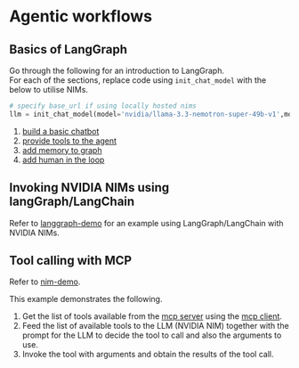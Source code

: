 # Agentic workflows

## Basics of LangGraph

Go through the following for an introduction to LangGraph.  
For each of the sections, replace code using `init_chat_model` with the below to utilise NIMs.

```python
# specify base_url if using locally hosted nims
llm = init_chat_model(model='nvidia/llama-3.3-nemotron-super-49b-v1',model_provider="nvidia")
```

1) [build a basic chatbot](https://langchain-ai.github.io/langgraph/tutorials/get-started/1-build-basic-chatbot/)
2) [provide tools to the agent](https://langchain-ai.github.io/langgraph/tutorials/get-started/2-add-tools/)
3) [add memory to graph](https://langchain-ai.github.io/langgraph/tutorials/get-started/3-add-memory/)
4) [add human in the loop](https://langchain-ai.github.io/langgraph/tutorials/get-started/4-human-in-the-loop/)

## Invoking NVIDIA NIMs using langGraph/LangChain

Refer to [langgraph-demo](./langgraph-demo/) for an example using LangGraph/LangChain with NVIDIA NIMs.

## Tool calling with MCP

Refer to [nim-demo](./nim-demo/).  

This example demonstrates the following.  
1) Get the list of tools available from the [mcp server](./mcp-server-demo/server_low_level.py) using the [mcp client](./nim-demo/client.py).
2) Feed the list of available tools to the LLM (NVIDIA NIM) together with the prompt for the LLM to decide the tool to call and also the arguments to use.
3) Invoke the tool with arguments and obtain the results of the tool call.